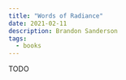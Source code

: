 ```yaml
---
title: "Words of Radiance"
date: 2021-02-11
description: Brandon Sanderson
tags:
  - books
---
```


TODO

